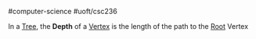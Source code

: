 #computer-science 
#uoft/csc236 

In a [Tree](Tree.md), the **Depth** of a [Vertex](Vertex.md) is the length of the path to the [Root](Root.md) Vertex